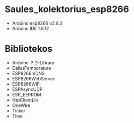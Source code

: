 # Saules_kolektorius_esp8266
* Arduino esp8266 v2.6.3
* Arduino IDE 1.8.12
# Bibliotekos
* Arduino-PID-Library
* DallasTemperature
* ESP8266mDNS
* ESP8266WebServer
* ESP8266WiFi
* ESPAsyncUDP
* ESP_EEPROM
* NtpClientLib
* OneWire
* Ticker
* Time
